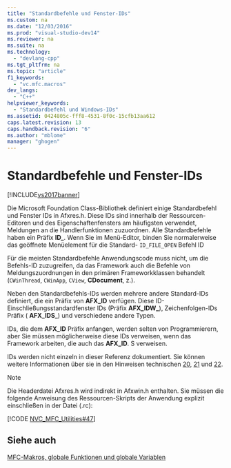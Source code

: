 ```yaml
---
title: "Standardbefehle und Fenster-IDs"
ms.custom: na
ms.date: "12/03/2016"
ms.prod: "visual-studio-dev14"
ms.reviewer: na
ms.suite: na
ms.technology: 
  - "devlang-cpp"
ms.tgt_pltfrm: na
ms.topic: "article"
f1_keywords: 
  - "vc.mfc.macros"
dev_langs: 
  - "C++"
helpviewer_keywords: 
  - "Standardbefehl und Windows-IDs"
ms.assetid: 0424805c-fff8-4531-8f0c-15cfb13aa612
caps.latest.revision: 13
caps.handback.revision: "6"
ms.author: "mblome"
manager: "ghogen"
---
```

# Standardbefehle und Fenster-IDs
[!INCLUDE[vs2017banner](../../assembler/inline/includes/vs2017banner.md)]

Die Microsoft Foundation Class\-Bibliothek definiert einige Standardbefehl und Fenster IDs in Afxres.h.  Diese IDs sind innerhalb der Ressourcen\-Editoren und des Eigenschaftenfensters am häufigsten verwendet, Meldungen an die Handlerfunktionen zuzuordnen.  Alle Standardbefehle haben ein Präfix **ID\_**.  Wenn Sie im Menü\-Editor, binden Sie normalerweise das geöffnete Menüelement für die Standard\- `ID_FILE_OPEN` Befehl ID  
  
 Für die meisten Standardbefehle Anwendungscode muss nicht, um die Befehls\-ID zuzugreifen, da das Framework auch die Befehle von Meldungszuordnungen in den primären Frameworkklassen behandelt \(`CWinThread`, `CWinApp`, `CView`, **CDocument**, z.\).  
  
 Neben den Standardbefehls\-IDs werden mehrere andere Standard\-IDs definiert, die ein Präfix von **AFX\_ID** verfügen.  Diese ID\-Einschließungsstandardfenster IDs \(Präfix **AFX\_IDW\_**\), Zeichenfolgen\-IDs Präfix \( **AFX\_IDS\_**\) und verschiedene andere Typen.  
  
 IDs, die dem **AFX\_ID** Präfix anfangen, werden selten von Programmierern, aber Sie müssen möglicherweise diese IDs verweisen, wenn das Framework arbeiten, die auch das **AFX\_ID**. S verweisen.  
  
 IDs werden nicht einzeln in dieser Referenz dokumentiert.  Sie können weitere Informationen über sie in den Hinweisen technischen [20](../../mfc/tn020-id-naming-and-numbering-conventions.md), [21](../../mfc/tn021-command-and-message-routing.md) und [22](../../mfc/tn022-standard-commands-implementation.md).  
  
> [!NOTE]
>  Die Headerdatei Afxres.h wird indirekt in Afxwin.h enthalten.  Sie müssen die folgende Anweisung des Ressourcen\-Skripts der Anwendung explizit einschließen in der Datei \(.rc\):  
  
 [!CODE [NVC_MFC_Utilities#47](../CodeSnippet/VS_Snippets_Cpp/NVC_MFC_Utilities#47)]  
  
## Siehe auch  
 [MFC\-Makros, globale Funktionen und globale Variablen](../../mfc/reference/mfc-macros-and-globals.md)